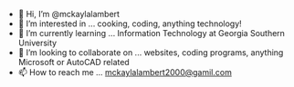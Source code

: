 - 👋 Hi, I’m @mckaylalambert
- 👀 I’m interested in ... cooking, coding, anything technology!
- 🌱 I’m currently learning ... Information Technology at Georgia Southern University
- 💞️ I’m looking to collaborate on ... websites, coding programs, anything Microsoft or AutoCAD related
- 📫 How to reach me ... mckaylalambert2000@gamil.com

<!---
ml17398/ml17398 is a ✨ special ✨ repository because its `README.md` (this file) appears on your GitHub profile.
You can click the Preview link to take a look at your changes.
--->
